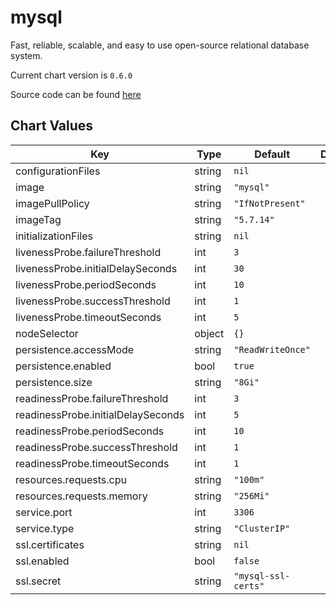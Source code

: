 mysql
=====
Fast, reliable, scalable, and easy to use open-source relational database system.

Current chart version is `0.6.0`

Source code can be found [here](https://www.mysql.com/)



## Chart Values

| Key | Type | Default | Description |
|-----|------|---------|-------------|
| configurationFiles | string | `nil` |  |
| image | string | `"mysql"` |  |
| imagePullPolicy | string | `"IfNotPresent"` |  |
| imageTag | string | `"5.7.14"` |  |
| initializationFiles | string | `nil` |  |
| livenessProbe.failureThreshold | int | `3` |  |
| livenessProbe.initialDelaySeconds | int | `30` |  |
| livenessProbe.periodSeconds | int | `10` |  |
| livenessProbe.successThreshold | int | `1` |  |
| livenessProbe.timeoutSeconds | int | `5` |  |
| nodeSelector | object | `{}` |  |
| persistence.accessMode | string | `"ReadWriteOnce"` |  |
| persistence.enabled | bool | `true` |  |
| persistence.size | string | `"8Gi"` |  |
| readinessProbe.failureThreshold | int | `3` |  |
| readinessProbe.initialDelaySeconds | int | `5` |  |
| readinessProbe.periodSeconds | int | `10` |  |
| readinessProbe.successThreshold | int | `1` |  |
| readinessProbe.timeoutSeconds | int | `1` |  |
| resources.requests.cpu | string | `"100m"` |  |
| resources.requests.memory | string | `"256Mi"` |  |
| service.port | int | `3306` |  |
| service.type | string | `"ClusterIP"` |  |
| ssl.certificates | string | `nil` |  |
| ssl.enabled | bool | `false` |  |
| ssl.secret | string | `"mysql-ssl-certs"` |  |
